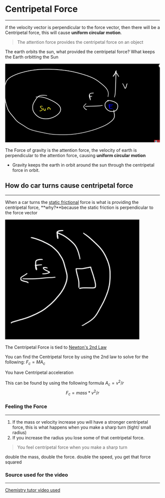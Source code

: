 # Centripetal Force 
---
if the velocity vector is perpendicular to the force vector, then there will be a Centripetal force, this will cause **uniform circular motion**.

>The attention force provides the centripetal force on an object

The earth orbits the sun, what provided the centripetal force?
What keeps the Earth orbitting the Sun

![centripetal force](./assets/centripetal_force_planets.png)

The Force of gravity is the attention force, the velocity of earth is perpendicular to the attention  force, causing **uniform circular motion**
- Gravity keeps the earth in orbit around the sun through the centripetal force in orbit.


## How do car turns cause centripetal force
---
When a car turns the [static frictional](./friction_types/static.md) force is what is providing the centripetal force, **why?**because the static friction is perpendicular to the force vector

![car turning](./assets/car_turn.png)

The Centripetal Force is tied to [Newton's 2nd Law](../newtons_laws/2nd_law.md)

You can find the Centripetal force by using the 2nd law to solve for the following: $F_c = MA_c$

You have Centripetal acceleration

This can be found by using the following formula $A_c = v^2/r$
$$
F_c= mass*v^2/r
$$

### Feeling the Force
---
1. If the mass or velocity increase you will have a stronger centripetal force, this is what happens when you make a sharp turn (tight/ small radius)
2. If you increase the radius you lose some of that centripetal force.
> You feel centripetal force when you make a sharp turn

double the mass, double the force.
double the speed, you get that force squared

### Source used for the video
---
[Chemistry tutor video used](https://www.youtube.com/watch?v=ZZx3mYNk2wg)




